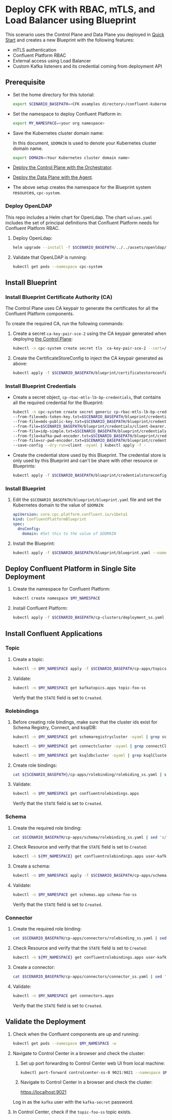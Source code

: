 # Deploy CFK with RBAC, mTLS, and Load Balancer using Blueprint

This scenario uses the Control Plane and Data Plane you deployed in [Quick Start](../quickstart-deploy/single-site-deployment.rst) and creates a new Blueprint with the following features:

- mTLS authentication
- Confluent Platform RBAC 
- External access using Load Balancer
- Custom Kafka listeners and its credential coming from deployment API

## Prerequisite
- Set the home directory for this tutorial:

  ```bash
  export SCENARIO_BASEPATH=<CFK examples directory>/confluent-kubernetes-examples/blueprints/cp-rbac-mtls-lb
  ```

- Set the namespace to deploy Confluent Platform in:

  ```bash
  export MY_NAMESPACE=<your org namespace>
  ``` 

- Save the Kubernetes cluster domain name:
 
  In this document, `$DOMAIN` is used to denote your Kubernetes cluster domain name.
 
  ```bash
  export DOMAIN=<Your Kubernetes cluster domain name>
  ```

- [Deploy the Control Plane with the Orchestrator](../quickstart-deploy/single-site-deployment.rst#deploy-control-plane).

- [Deploy the Data Plane with the Agent](../quickstart-deploy/single-site-deployment.rst#deploy-local-data-plane).

- The above setup creates the namespace for the Blueprint system resources, `cpc-system`.

### Deploy OpenLDAP
This repo includes a Helm chart for OpenLdap. The chart `values.yaml` includes the set of principal definitions that Confluent Platform needs for Confluent Platform RBAC.

1. Deploy OpenLdap:

   ```bash
   helm upgrade --install -f $SCENARIO_BASEPATH/../../assets/openldap/ldaps-rbac.yaml test-ldap $SCENARIO_BASEPATH/../../assets/openldap --namespace cpc-system
   ```

1. Validate that OpenLDAP is running:

   ```bash
   kubectl get pods --namespace cpc-system
   ```

## Install Blueprint

### Install Blueprint Certificate Authority (CA)

The Control Plane uses CA keypair to generate the certificates for all the Confluent Platform
components. 

To create the required CA, run the following commands:

1. Create a secret `ca-key-pair-sce-2` using the CA keypair generated when deploying [the Control Plane](../quickstart-deploy/single-site-deployment.rst#deploy-control-plane):

   ```bash
   kubectl -n cpc-system create secret tls  ca-key-pair-sce-2 --cert=/tmp/cpc-ca.pem --key=/tmp/cpc-ca-key.pem
   ```

2. Create the CertificateStoreConfig to inject the CA keypair generated as above:

   ```bash
   kubectl apply -f $SCENARIO_BASEPATH/blueprint/certificatestoreconfig.yaml --namespace cpc-system
   ```

### Install Blueprint Credentials

- Create a secret object, `cp-rbac-mtls-lb-bp-credentials`, that contains all the required credential for the Blueprint:

  ```bash
  kubectl -n cpc-system create secret generic cp-rbac-mtls-lb-bp-credentials \
  --from-file=mds-token-key.txt=$SCENARIO_BASEPATH/blueprint/credentials/mds-token-key.txt \
  --from-file=mds-public-key.txt=$SCENARIO_BASEPATH/blueprint/credentials/mds-public-key.txt \
  --from-file=$SCENARIO_BASEPATH/blueprint/credentials/client-bearer.txt \
  --from-file=idp-simple.txt=$SCENARIO_BASEPATH/blueprint/credentials/idp-simple.txt  \
  --from-file=kafka-pwd-encoder.txt=$SCENARIO_BASEPATH/blueprint/credentials/kafka-pwd-encoder.txt  \
  --from-file=sr-pwd-encoder.txt=$SCENARIO_BASEPATH/blueprint/credentials/sr-pwd-encoder.txt  \
  --save-config --dry-run=client -oyaml | kubectl apply -f -
  ```

- Create the credential store used by this Blueprint. The credential store is only used by this Blueprint and can't be share with other resource or Blueprints:

  ```bash
  kubectl apply -f $SCENARIO_BASEPATH/blueprint/credentialstoreconfig.yaml --namespace cpc-system
  ```

### Install Blueprint

1. Edit the `$SCENARIO_BASEPATH/blueprint/blueprint.yaml` file and set the Kubernetes domain to the value of `$DOMAIN`:

   ```yaml
   apiVersion: core.cpc.platform.confluent.io/v1beta1
   kind: ConfluentPlatformBlueprint
   spec:
     dnsConfig:
       domain: #Set this to the value of $DOMAIN
   ```

1. Install the Blueprint:

   ```bash
   kubectl apply -f $SCENARIO_BASEPATH/blueprint/blueprint.yaml --namespace cpc-system
   ```
   
## Deploy Confluent Platform in Single Site Deployment

1. Create the namespace for Confluent Platform:

   ```bash 
   kubectl create namespace $MY_NAMESPACE
   ```
2. Install Confluent Platform:

   ```bash
   kubectl apply -f $SCENARIO_BASEPATH/cp-clusters/deployment_ss.yaml -n $MY_NAMESPACE
   ```

## Install Confluent Applications

### Topic
 
1. Create a topic:

   ```bash 
   kubectl -n $MY_NAMESPACE apply -f $SCENARIO_BASEPATH/cp-apps/topics/topic_ss.yaml
   ```
  
1. Validate:

   ```bash 
   kubectl -n $MY_NAMESPACE get kafkatopics.apps topic-foo-ss
   ```
   Verify that the `STATE` field is set to `Created`.

### Rolebindings

1. Before creating role bindings, make sure that the cluster ids exist for Schema Registry, Connect, and ksqlDB:

   ```bash 
   kubectl -n $MY_NAMESPACE get schemaregistrycluster -oyaml | grep schemaRegistryClusterId
   ```
   
   ```bash 
   kubectl -n $MY_NAMESPACE get connectcluster -oyaml | grep connectClusterId
   ``` 
   
   ```bash 
   kubectl -n $MY_NAMESPACE get ksqldbcluster -oyaml | grep ksqlClusterId
   ``` 
1. Create role bindings: 

   ```bash 
   cat ${SCENARIO_BASEPATH}/cp-apps/rolebinding/rolebiding_ss.yaml | sed 's/__NAMESPACE__/'"${MY_NAMESPACE}"'/g' | kubectl apply -f -
   ```
 
1. Validate:
 
   ```bash
   kubectl -n $MY_NAMESPACE get confluentrolebindings.apps
   ```

   Verify that the `STATE` field is set to `Created`.

### Schema

1. Create the required role binding:

   ```bash
   cat $SCENARIO_BASEPATH/cp-apps/schema/rolebinding_ss.yaml | sed 's/__NAMESPACE__/'"$MY_NAMESPACE"'/g' | kubectl apply -f -
   ```
  
1. Check Resource and verify that the `STATE` field is set to `Created`:

   ```bash
   kubectl -n ${MY_NAMESPACE} get confluentrolebindings.apps user-kafka-rb-sr-ss
   ``` 
   
1. Create a schema: 

   ```bash
   kubectl -n $MY_NAMESPACE apply -f $SCENARIO_BASEPATH/cp-apps/schema/schema_ss.yaml
   ``` 
  
1. Validate:

   ```bash
   kubectl -n $MY_NAMESPACE get schemas.app schema-foo-ss
   ``` 
   
   Verify that the `STATE` field is set to `Created`.

### Connector

1. Create the required role binding:

   ```bash
   cat $SCENARIO_BASEPATH/cp-apps/connectors/rolebinding_ss.yaml | sed 's/__NAMESPACE__/'"$MY_NAMESPACE"'/g' | kubectl apply -n ${MY_NAMESPACE} -f -      
   ```
   
1. Check Resource and verify that the `STATE` field is set to `Created`:

   ```bash 
   kubectl -n ${MY_NAMESPACE} get confluentrolebindings.apps user-kafka-rb-connect-ss
   ``` 
   
1. Create a connector:

   ```bash 
   cat $SCENARIO_BASEPATH/cp-apps/connectors/connector_ss.yaml | sed 's/__NAMESPACE__/'"${MY_NAMESPACE}"'/g' | kubectl apply -n  ${MY_NAMESPACE} -f -
   ```
  
1. Validate:
  
   ```bash 
   kubectl -n $MY_NAMESPACE get connectors.apps
   ```
  
   Verify that the `STATE` field is set to `Created`.

## Validate the Deployment

1. Check when the Confluent components are up and running:
   
   ```bash 
   kubectl get pods --namespace $MY_NAMESPACE -w
   ```

1. Navigate to Control Center in a browser and check the cluster:

   1. Set up port forwarding to Control Center web UI from local machine:

      ```bash
      kubectl port-forward controlcenter-ss-0 9021:9021 --namespace $MY_NAMESPACE
      ```

   1. Navigate to Control Center in a browser and check the cluster:

      [https://localhost:9021](https://localhost:9021)

   Log in as the `kafka` user with the `kafka-secret` password.

1. In Control Center, check if the `topic-foo-ss` topic exists.
